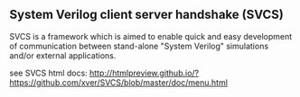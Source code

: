 System Verilog client server handshake (SVCS)
---------------------------------------------------------------

SVCS is a framework which is aimed to enable quick and easy development of communication between stand-alone "System Verilog" simulations and/or external applications.

see SVCS html docs:
http://htmlpreview.github.io/?https://github.com/xver/SVCS/blob/master/doc/menu.html
